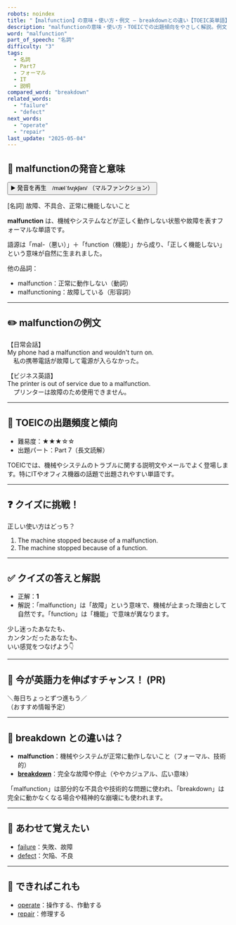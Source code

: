 ```yaml
---
robots: noindex
title: "【malfunction】の意味・使い方・例文 ― breakdownとの違い【TOEIC英単語】"
description: "malfunctionの意味・使い方・TOEICでの出題傾向をやさしく解説。例文・クイズ付きでbreakdownとの違いもわかりやすく学べます。"
word: "malfunction"
part_of_speech: "名詞"
difficulty: "3"
tags:
  - 名詞
  - Part7
  - フォーマル
  - IT
  - 説明
compared_word: "breakdown"
related_words:
  - "failure"
  - "defect"
next_words:
  - "operate"
  - "repair"
last_update: "2025-05-04"
---
```


## 🔰 malfunctionの発音と意味

<button class="play-audio" onclick="playTTS('malfunction')">
  <span class="play-audio-main">
    ▶️ 発音を再生　/mælˈfʌŋkʃən/
  </span>
  <span class="play-audio-sub">
    （マルファンクション）
  </span>
</button>

[名詞] 故障、不具合、正常に機能しないこと

**malfunction** は、機械やシステムなどが正しく動作しない状態や故障を表すフォーマルな単語です。

語源は「mal-（悪い）」＋「function（機能）」から成り、「正しく機能しない」という意味が自然に生まれました。

他の品詞：  
- malfunction：正常に動作しない（動詞）
- malfunctioning：故障している（形容詞）

---

## ✏️ malfunctionの例文

【日常会話】  
My phone had a malfunction and wouldn't turn on.  
　私の携帯電話が故障して電源が入らなかった。

【ビジネス英語】  
The printer is out of service due to a malfunction.  
　プリンターは故障のため使用できません。

---

## 🎯 TOEICの出題頻度と傾向

- 難易度：★★★☆☆
- 出題パート：Part 7（長文読解）

TOEICでは、機械やシステムのトラブルに関する説明文やメールでよく登場します。特にITやオフィス機器の話題で出題されやすい単語です。

---

## ❓ クイズに挑戦！

正しい使い方はどっち？

1. The machine stopped because of a malfunction.  
2. The machine stopped because of a function.

---

## ✅ クイズの答えと解説

- 正解：**1**
- 解説：「malfunction」は「故障」という意味で、機械が止まった理由として自然です。「function」は「機能」で意味が異なります。

少し迷ったあなたも、  
カンタンだったあなたも、  
いい感覚をつなげよう👇️

---

## 🚀 今が英語力を伸ばすチャンス！ (PR)

<div class="info-center">
＼毎日ちょっとずつ進もう／<br>  
（おすすめ情報予定）
</div>

---

## 🤔  breakdown との違いは？

- **malfunction**：機械やシステムが正常に動作しないこと（フォーマル、技術的）
- **[breakdown](/word/breakdown)**：完全な故障や停止（ややカジュアル、広い意味）

「malfunction」は部分的な不具合や技術的な問題に使われ、「breakdown」は完全に動かなくなる場合や精神的な崩壊にも使われます。

---

## 🧩 あわせて覚えたい

- [failure](/word/failure)：失敗、故障
- [defect](/word/defect)：欠陥、不良

---

## 📖 できればこれも

- [operate](/word/operate)：操作する、作動する
- [repair](/word/repair)：修理する

<!-- cvid: aid21_bid11 -->
